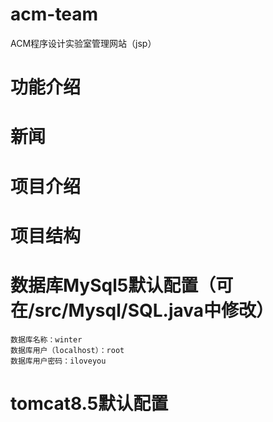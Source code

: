 # acm-team
ACM程序设计实验室管理网站（jsp）

# 功能介绍
  # 新闻

# 项目介绍
  # 项目结构
  
  # 数据库MySql5默认配置（可在/src/Mysql/SQL.java中修改）
    数据库名称：winter
    数据库用户（localhost）：root
    数据库用户密码：iloveyou
  # tomcat8.5默认配置
  
    
